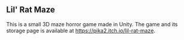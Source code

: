 ## Lil' Rat Maze ##
This is a small 3D maze horror game made in Unity.
The game and its storage page is available at https://pika2.itch.io/lil-rat-maze.

